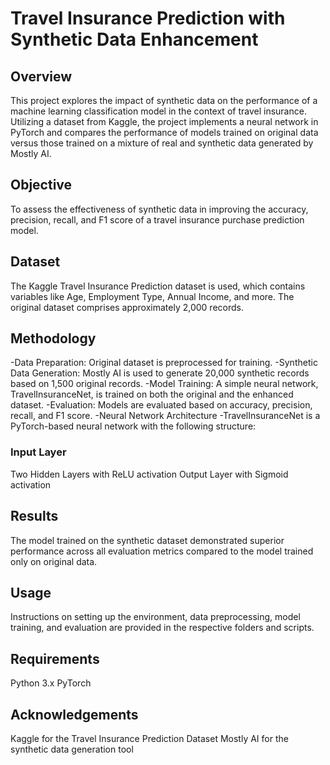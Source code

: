 # Travel Insurance Prediction with Synthetic Data Enhancement

## Overview

This project explores the impact of synthetic data on the performance of a machine learning classification model in the context of travel insurance. Utilizing a dataset from Kaggle, the project implements a neural network in PyTorch and compares the performance of models trained on original data versus those trained on a mixture of real and synthetic data generated by Mostly AI.

## Objective

To assess the effectiveness of synthetic data in improving the accuracy, precision, recall, and F1 score of a travel insurance purchase prediction model.

## Dataset

The Kaggle Travel Insurance Prediction dataset is used, which contains variables like Age, Employment Type, Annual Income, and more. The original dataset comprises approximately 2,000 records.

## Methodology

-Data Preparation: Original dataset is preprocessed for training.
-Synthetic Data Generation: Mostly AI is used to generate 20,000 synthetic records based on 1,500 original records.
-Model Training: A simple neural network, TravelInsuranceNet, is trained on both the original and the enhanced dataset.
-Evaluation: Models are evaluated based on accuracy, precision, recall, and F1 score.
-Neural Network Architecture
-TravelInsuranceNet is a PyTorch-based neural network with the following structure:

### Input Layer

Two Hidden Layers with ReLU activation
Output Layer with Sigmoid activation

## Results

The model trained on the synthetic dataset demonstrated superior performance across all evaluation metrics compared to the model trained only on original data.

## Usage

Instructions on setting up the environment, data preprocessing, model training, and evaluation are provided in the respective folders and scripts.

## Requirements

Python 3.x
PyTorch

## Acknowledgements

Kaggle for the Travel Insurance Prediction Dataset
Mostly AI for the synthetic data generation tool
